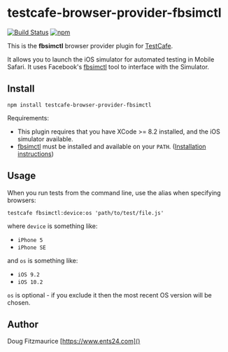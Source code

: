 # testcafe-browser-provider-fbsimctl
[![Build Status](https://travis-ci.org/dig412/testcafe-browser-provider-fbsimctl.svg)](https://travis-ci.org/dig412/testcafe-browser-provider-fbsimctl)
[![npm](https://img.shields.io/npm/v/testcafe-browser-provider-fbsimctl.svg)](https://www.npmjs.com/package/testcafe-browser-provider-fbsimctl)

This is the **fbsimctl** browser provider plugin for [TestCafe](http://devexpress.github.io/testcafe).

It allows you to launch the iOS simulator for automated testing in Mobile Safari.
It uses Facebook's [fbsimctl](https://github.com/facebook/FBSimulatorControl/tree/master/fbsimctl) tool to interface with the Simulator.

## Install

```
npm install testcafe-browser-provider-fbsimctl
```

Requirements:

 * This plugin requires that you have XCode >= 8.2 installed, and the iOS simulator available.
 * [fbsimctl](https://github.com/facebook/FBSimulatorControl/tree/master/fbsimctl) must be installed and available on your `PATH`.
   ([Installation instructions](https://github.com/facebook/FBSimulatorControl/blob/master/fbsimctl/Documentation/Installation.md))

## Usage

When you run tests from the command line, use the alias when specifying browsers:

```
testcafe fbsimctl:device:os 'path/to/test/file.js'
```

where `device` is something like:

 * `iPhone 5`
 * `iPhone SE`

and `os` is something like:

 * `iOS 9.2`
 * `iOS 10.2`

 `os` is optional - if you exclude it then the most recent OS version will be chosen.

## Author
 Doug Fitzmaurice [https://www.ents24.com]()
